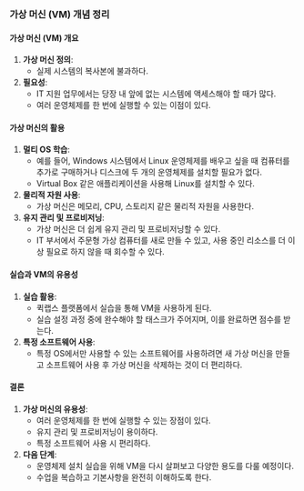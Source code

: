### 가상 머신 (VM) 개념 정리

#### 가상 머신 (VM) 개요
1. **가상 머신 정의**:
   - 실제 시스템의 복사본에 불과하다.
2. **필요성**:
   - IT 지원 업무에서는 당장 내 앞에 없는 시스템에 액세스해야 할 때가 많다.
   - 여러 운영체제를 한 번에 실행할 수 있는 이점이 있다.

#### 가상 머신의 활용
1. **멀티 OS 학습**:
   - 예를 들어, Windows 시스템에서 Linux 운영체제를 배우고 싶을 때 컴퓨터를 추가로 구매하거나 디스크에 두 개의 운영체제를 설치할 필요가 없다.
   - Virtual Box 같은 애플리케이션을 사용해 Linux를 설치할 수 있다.
2. **물리적 자원 사용**:
   - 가상 머신은 메모리, CPU, 스토리지 같은 물리적 자원을 사용한다.
3. **유지 관리 및 프로비저닝**:
   - 가상 머신은 더 쉽게 유지 관리 및 프로비저닝할 수 있다.
   - IT 부서에서 주문형 가상 컴퓨터를 새로 만들 수 있고, 사용 중인 리소스를 더 이상 필요로 하지 않을 때 회수할 수 있다.

#### 실습과 VM의 유용성
1. **실습 활용**:
   - 퀵랩스 플랫폼에서 실습을 통해 VM을 사용하게 된다.
   - 실습 설정 과정 중에 완수해야 할 태스크가 주어지며, 이를 완료하면 점수를 받는다.
2. **특정 소프트웨어 사용**:
   - 특정 OS에서만 사용할 수 있는 소프트웨어를 사용하려면 새 가상 머신을 만들고 소프트웨어 사용 후 가상 머신을 삭제하는 것이 더 편리하다.

#### 결론
1. **가상 머신의 유용성**:
   - 여러 운영체제를 한 번에 실행할 수 있는 장점이 있다.
   - 유지 관리 및 프로비저닝이 용이하다.
   - 특정 소프트웨어 사용 시 편리하다.
2. **다음 단계**:
   - 운영체제 설치 실습을 위해 VM을 다시 살펴보고 다양한 용도를 다룰 예정이다.
   - 수업을 복습하고 기본사항을 완전히 이해하도록 한다.